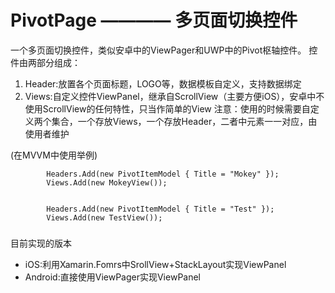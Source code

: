 # PivotPage ———— 多页面切换控件
一个多页面切换控件，类似安卓中的ViewPager和UWP中的Pivot枢轴控件。
控件由两部分组成：
1. Header:放置各个页面标题，LOGO等，数据模板自定义，支持数据绑定
2. Views:自定义控件ViewPanel，继承自ScrollView（主要方便iOS），安卓中不使用ScrollView的任何特性，只当作简单的View
注意：使用的时候需要自定义两个集合，一个存放Views，一个存放Header，二者中元素一一对应，由使用者维护

(在MVVM中使用举例)

            Headers.Add(new PivotItemModel { Title = "Mokey" });
            Views.Add(new MokeyView());


            Headers.Add(new PivotItemModel { Title = "Test" });
            Views.Add(new TestView());


###
目前实现的版本
* iOS:利用Xamarin.Fomrs中SrollView+StackLayout实现ViewPanel
* Android:直接使用ViewPager实现ViewPanel

